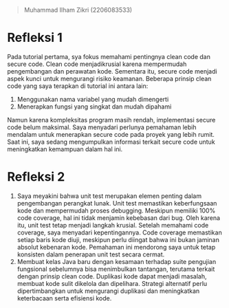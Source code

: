 > Muhammad Ilham Zikri (2206083533)

# Refleksi 1
Pada tutorial pertama, sya fokus memahami pentingnya clean code dan secure code. Clean code menjadikrusial karena mempermudah pengembangan dan perawatan kode. Sementara itu, secure code menjadi aspek kunci untuk mengurangi risiko keamanan.
Beberapa prinsip clean code yang saya terapkan di tutorial ini antara lain:
1. Menggunakan nama variabel yang mudah dimengerti
2. Menerapkan fungsi yang singkat dan mudah dipahami

Namun karena kompleksitas program masih rendah, implementasi secure code belum maksimal. Saya menyadari perlunya pemahaman lebih mendalam untuk menerapkan secure code pada proyek yang lebih rumit. Saat ini, saya sedang mengumpulkan informasi terkait secure code untuk meningkatkan kemampuan dalam hal ini.

# Refleksi 2
1. Saya meyakini bahwa unit test merupakan elemen penting dalam pengembangan perangkat lunak. Unit test memastikan keberfungsaan kode dan mempermudah proses debugging. Meskipun memiliki 100% code coverage, hal ini tidak menjamin kebebasan dari bug. Oleh karena itu, unit test tetap menjadi langkah krusial.
Setelah memahami code coverage, saya menyadari kepentingannya. Code coverage memastikan setiap baris kode diuji, meskipun perlu diingat bahwa ini bukan jaminan absolut kebenaran kode. Pemahaman ini mendorong saya untuk tetap konsisten dalam penerapan unit test secara cermat.
2. Membuat kelas Java baru dengan kesamaan terhadap suite pengujian fungsional sebelumnya bisa menimbulkan tantangan, terutama terkait dengan prinsip clean code. Duplikasi kode dapat menjadi masalah, membuat kode sulit dikelola dan dipelihara. Strategi alternatif perlu dipertimbangkan untuk mengurangi duplikasi dan meningkatkan keterbacaan serta efisiensi kode.

